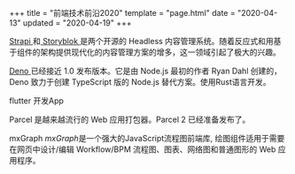 +++
title = "前端技术前沿2020"
template = "page.html"
date = "2020-04-13"
updated = "2020-04-19"
+++




[Strapi ](https://strapi.io/)和[ Storyblok ](https://www.storyblok.com/)是两个开源的 Headless 内容管理系统。随着反应式和用基于组件的架构提供现代化的内容管理方案的增多，这一领域引起了极大的兴趣。

[Deno ](https://www.infoq.com/news/2018/12/deno-v8-typescript/)已经接近 1.0 发布版本。它是由 Node.js 最初的作者 Ryan Dahl 创建的，Deno 致力于创建 TypeScript 版的 Node.js 替代方案。使用Rust语言开发。

flutter 开发App

Parcel 是越来越流行的 Web 应用打包器。Parcel 2 已经准备发布了。

mxGraph *mxGraph*是一个强大的JavaScript流程图前端库, 绘图组件适用于需要在网页中设计/编辑 Workflow/BPM 流程图、图表、网络图和普通图形的 Web 应用程序。